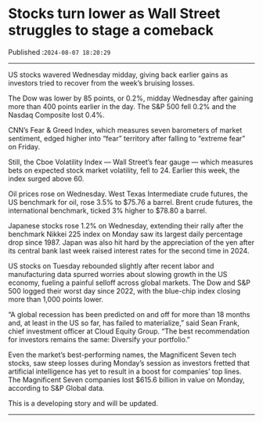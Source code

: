 # Stocks turn lower as Wall Street struggles to stage a comeback

Published :`2024-08-07 18:20:29`

---

US stocks wavered Wednesday midday, giving back earlier gains as investors tried to recover from the week’s bruising losses.

The Dow was lower by 85 points, or 0.2%, midday Wednesday after gaining more than 400 points earlier in the day. The S&P 500 fell 0.2% and the Nasdaq Composite lost 0.4%.

CNN’s Fear & Greed Index, which measures seven barometers of market sentiment, edged higher into “fear” territory after falling to “extreme fear” on Friday.

Still, the Cboe Volatility Index — Wall Street’s fear gauge — which measures bets on expected stock market volatility, fell to 24. Earlier this week, the index surged above 60.

Oil prices rose on Wednesday. West Texas Intermediate crude futures, the US benchmark for oil, rose 3.5% to $75.76 a barrel. Brent crude futures, the international benchmark, ticked 3% higher to $78.80 a barrel.

Japanese stocks rose 1.2% on Wednesday, extending their rally after the benchmark Nikkei 225 index on Monday saw its largest daily percentage drop since 1987. Japan was also hit hard by the appreciation of the yen after its central bank last week raised interest rates for the second time in 2024.

US stocks on Tuesday rebounded slightly after recent labor and manufacturing data spurred worries about slowing growth in the US economy, fueling a painful selloff across global markets. The Dow and S&P 500 logged their worst day since 2022, with the blue-chip index closing more than 1,000 points lower.

“A global recession has been predicted on and off for more than 18 months and, at least in the US so far, has failed to materialize,” said Sean Frank, chief investment officer at Cloud Equity Group. “The best recommendation for investors remains the same: Diversify your portfolio.”

Even the market’s best-performing names, the Magnificent Seven tech stocks, saw steep losses during Monday’s session as investors fretted that artificial intelligence has yet to result in a boost for companies’ top lines. The Magnificent Seven companies lost $615.6 billion in value on Monday, according to S&P Global data.

This is a developing story and will be updated.

---

